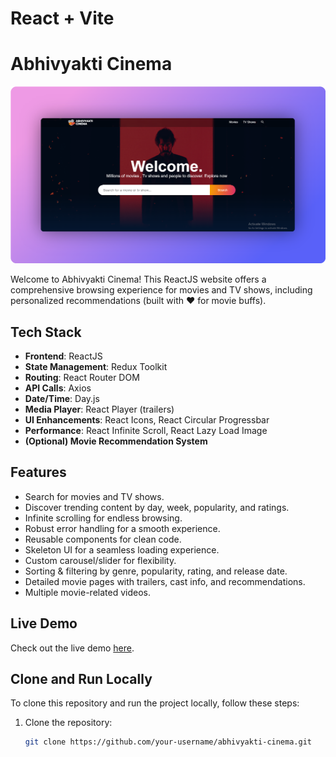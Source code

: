 # React + Vite

# Abhivyakti Cinema

![Abhivyakti Cinema Demo](https://github.com/Bhupender2/abhivyakti_cinema/blob/main/src/assets/demo1.png)

Welcome to Abhivyakti Cinema! This ReactJS website offers a comprehensive browsing experience for movies and TV shows, including personalized recommendations (built with ❤️ for movie buffs).

## Tech Stack

- **Frontend**: ReactJS
- **State Management**: Redux Toolkit
- **Routing**: React Router DOM
- **API Calls**: Axios
- **Date/Time**: Day.js
- **Media Player**: React Player (trailers)
- **UI Enhancements**: React Icons, React Circular Progressbar
- **Performance**: React Infinite Scroll, React Lazy Load Image
- **(Optional) Movie Recommendation System**

## Features

- Search for movies and TV shows.
- Discover trending content by day, week, popularity, and ratings.
- Infinite scrolling for endless browsing.
- Robust error handling for a smooth experience.
- Reusable components for clean code.
- Skeleton UI for a seamless loading experience.
- Custom carousel/slider for flexibility.
- Sorting & filtering by genre, popularity, rating, and release date.
- Detailed movie pages with trailers, cast info, and recommendations.
- Multiple movie-related videos.

## Live Demo

Check out the live demo [here](https://abhivyakti-cinema.vercel.app/).

## Clone and Run Locally

To clone this repository and run the project locally, follow these steps:

1. Clone the repository:

   ```bash
   git clone https://github.com/your-username/abhivyakti-cinema.git

